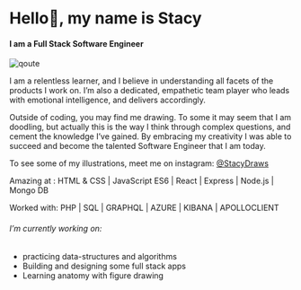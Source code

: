 # Hello👋, my name is Stacy
#### I am  a Full Stack Software Engineer

![qoute](https://user-images.githubusercontent.com/47963818/101625804-faa1c100-39e9-11eb-86a9-7bebbe7f80a3.gif)

I am a relentless learner, and I believe in understanding all facets of the products I work on. I’m also a dedicated, empathetic team player who leads with emotional intelligence, and delivers accordingly. 

Outside of coding, you may find me drawing. To some it may seem that I am doodling, but actually this is the way I think through complex questions, and cement the knowledge I’ve gained. By embracing my creativity I was able to succeed and become the talented Software Engineer that I am today. 

To see some of my illustrations, meet me on instagram: [@StacyDraws](https://www.instagram.com/stacydraws/)
 
Amazing at : HTML & CSS | JavaScript ES6 | React | Express | Node.js | Mongo DB

Worked with: PHP | SQL | GRAPHQL | AZURE | KIBANA | APOLLOCLIENT

###### I’m currently working on:
- practicing data-structures and algorithms
- Building and designing some full stack apps 
- Learning anatomy with figure drawing

<!--
**StacyLafume/StacyLafume** is a ✨ _special_ ✨ repository because its `README.md` (this file) appears on your GitHub profile.

Here are some ideas to get you started:

- 🔭 I’m currently working on ...
- 🌱 I’m currently learning ...
- 👯 I’m looking to collaborate on ...
- 🤔 I’m looking for help with ...
- 💬 Ask me about ...
- 📫 How to reach me: ...
- 😄 Pronouns: ...
- ⚡ Fun fact: ...
-->

